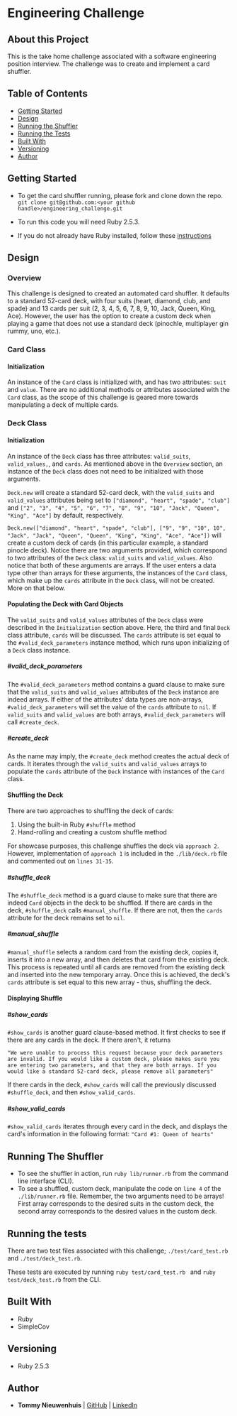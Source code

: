 # Engineering Challenge

## About this Project
This is the take home challenge associated with a software engineering position interview. The challenge was to create and implement a card shuffler.

## Table of Contents

  - [Getting Started](#getting-started)
  - [Design](#design)
  - [Running the Shuffler](#running-the-shuffler)
  - [Running the Tests](#running-the-tests)
  - [Built With](#built-with)
  - [Versioning](#versioning)
  - [Author](#author)

## Getting Started

- To get the card shuffler running, please fork and clone down the repo.
`git clone git@github.com:<your github handle>/engineering_challenge.git`

- To run this code you will need Ruby 2.5.3.

- If you do not already have Ruby installed, follow these [instructions](https://www.ruby-lang.org/en/documentation/installation/)

## Design

### Overview

This challenge is designed to created an automated card shuffler. It defaults to a standard 52-card deck, with four suits (heart, diamond, club, and spade) and 13 cards per suit (2, 3, 4, 5, 6, 7, 8, 9, 10, Jack, Queen, King, Ace). However, the user has the option to create a custom deck when playing a game that does not use a standard deck (pinochle, multiplayer gin rummy, uno, etc.).

### Card Class
#### Initialization
An instance of the `Card` class is initialized with, and has two attributes: `suit` and `value`. There are no additional methods or attributes associated with the `Card` class, as the scope of this challenge is geared more towards manipulating a deck of multiple cards.

### Deck Class  
#### Initialization
An instance of the `Deck` class has three attributes: `valid_suits`, `valid_values,`, and `cards`. As mentioned above in the `Overview` section, an instance of the `Deck` class does not need to be initialized with those arguments.

`Deck.new` will create a standard 52-card deck, with the `valid_suits` and `valid_values` attributes being set to `["diamond", "heart", "spade", "club"]` and `["2", "3", "4", "5", "6", "7", "8", "9", "10", "Jack", "Queen", "King", "Ace"]` by default, respectively.

`Deck.new(["diamond", "heart", "spade", "club"], ["9", "9", "10", 10", "Jack", "Jack", "Queen", "Queen", "King", "King", "Ace", "Ace"])` will create a custom deck of cards (in this particular example, a standard pinocle deck). Notice there are two arguments provided, which correspond to two attributes of the `Deck` class: `valid_suits` and `valid_values`. Also notice that both of these arguments are arrays. If the user enters a data type other than arrays for these arguments, the instances of the `Card` class, which make up the `cards` attribute in the `Deck` class, will not be created. More on that below.

#### Populating the Deck with Card Objects
The `valid_suits` and `valid_values` attributes of the `Deck` class were described in the `Initialization` section above. Here, the third and final `Deck` class attribute, `cards` will be discussed. The `cards` attribute is set equal to the `#valid_deck_parameters` instance method, which runs upon initializing of a `Deck` class instance.

##### #valid_deck_parameters
The `#valid_deck_parameters` method contains a guard clause to make sure that the `valid_suits` and `valid_values` attributes of the `Deck` instance are indeed arrays. If either of the attributes' data types are non-arrays, `#valid_deck_parameters` will set the value of the `cards` attribute to `nil`. If `valid_suits` and `valid_values` are both arrays, `#valid_deck_parameters` will call `#create_deck`.

##### #create_deck
As the name may imply, the `#create_deck` method creates the actual deck of cards. It iterates through the `valid_suits` and `valid_values` arrays to populate the `cards` attribute of the `Deck` instance with instances of the `Card` class.

#### Shuffling the Deck
There are two approaches to shuffling the deck of cards:
1. Using the built-in Ruby `#shuffle` method
1. Hand-rolling and creating a custom shuffle method

For showcase purposes, this challenge shuffles the deck via `approach 2`. However, implementation of `approach 1` is included in the `./lib/deck.rb` file and commented out on `lines 31-35`.

##### #shuffle_deck
The `#shuffle_deck` method is a guard clause to make sure that there are indeed `Card` objects in the deck to be shuffled. If there are cards in the deck, `#shuffle_deck` calls `#manual_shuffle`. If there are not, then the `cards` attribute for the deck remains set to `nil`.

##### #manual_shuffle
`#manual_shuffle` selects a random card from the existing deck, copies it, inserts it into a new array, and then deletes that card from the existing deck. This process is repeated until all cards are removed from the existing deck and inserted into the new temporary array. Once this is achieved, the deck's `cards` attribute is set equal to this new array - thus, shuffling the deck.

#### Displaying Shuffle
##### #show_cards
`#show_cards` is another guard clause-based method. It first checks to see if there are any cards in the deck. If there aren't, it returns
```
"We were unable to process this request because your deck parameters are invalid. If you would like a custom deck, please makes sure you are entering two parameters, and that they are both arrays. If you would like a standard 52-card deck, please remove all parameters"
```
If there cards in the deck, `#show_cards` will call the previously discussed `#shuffle_deck`, and then `#show_valid_cards`.

##### #show_valid_cards
`#show_valid_cards` iterates through every card in the deck, and displays the card's information in the following format:
`"Card #1: Queen of hearts"`

## Running The Shuffler

- To see the shuffler in action, run `ruby lib/runner.rb` from the command line interface (CLI).
- To see a shuffled, custom deck, manipulate the code on `line 4` of the `./lib/runner.rb` file. Remember, the two arguments need to be arrays! First array corresponds to the desired suits in the custom deck, the second array corresponds to the desired values in the custom deck.

## Running the tests
There are two test files associated with this challenge; `./test/card_test.rb` and `./test/deck_test.rb`.

These tests are executed by running `ruby test/card_test.rb ` and `ruby test/deck_test.rb` from the CLI.

## Built With
- Ruby
- SimpleCov

## Versioning
- Ruby 2.5.3

## Author
- **Tommy Nieuwenhuis**
|  [GitHub](https://github.com/tsnieuwen) |
    [LinkedIn](https://www.linkedin.com/in/thomasnieuwenhuis/)
